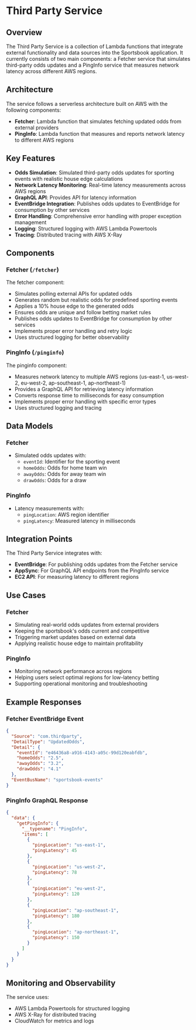 # Third Party Service

## Overview
The Third Party Service is a collection of Lambda functions that integrate external functionality and data sources into the Sportsbook application. It currently consists of two main components: a Fetcher service that simulates third-party odds updates and a PingInfo service that measures network latency across different AWS regions.

## Architecture
The service follows a serverless architecture built on AWS with the following components:

- **Fetcher**: Lambda function that simulates fetching updated odds from external providers
- **PingInfo**: Lambda function that measures and reports network latency to different AWS regions

## Key Features

- **Odds Simulation**: Simulated third-party odds updates for sporting events with realistic house edge calculations
- **Network Latency Monitoring**: Real-time latency measurements across AWS regions
- **GraphQL API**: Provides API for latency information
- **EventBridge Integration**: Publishes odds updates to EventBridge for consumption by other services
- **Error Handling**: Comprehensive error handling with proper exception management
- **Logging**: Structured logging with AWS Lambda Powertools
- **Tracing**: Distributed tracing with AWS X-Ray

## Components

### Fetcher (`/fetcher`)
The fetcher component:
- Simulates polling external APIs for updated odds
- Generates random but realistic odds for predefined sporting events
- Applies a 10% house edge to the generated odds
- Ensures odds are unique and follow betting market rules
- Publishes odds updates to EventBridge for consumption by other services
- Implements proper error handling and retry logic
- Uses structured logging for better observability

### PingInfo (`/pinginfo`)
The pinginfo component:
- Measures network latency to multiple AWS regions (us-east-1, us-west-2, eu-west-2, ap-southeast-1, ap-northeast-1)
- Provides a GraphQL API for retrieving latency information
- Converts response time to milliseconds for easy consumption
- Implements proper error handling with specific error types
- Uses structured logging and tracing

## Data Models

### Fetcher
- Simulated odds updates with:
  - `eventId`: Identifier for the sporting event
  - `homeOdds`: Odds for home team win
  - `awayOdds`: Odds for away team win
  - `drawOdds`: Odds for a draw

### PingInfo
- Latency measurements with:
  - `pingLocation`: AWS region identifier
  - `pingLatency`: Measured latency in milliseconds

## Integration Points

The Third Party Service integrates with:
- **EventBridge**: For publishing odds updates from the Fetcher service
- **AppSync**: For GraphQL API endpoints from the PingInfo service
- **EC2 API**: For measuring latency to different regions

## Use Cases

### Fetcher
- Simulating real-world odds updates from external providers
- Keeping the sportsbook's odds current and competitive
- Triggering market updates based on external data
- Applying realistic house edge to maintain profitability

### PingInfo
- Monitoring network performance across regions
- Helping users select optimal regions for low-latency betting
- Supporting operational monitoring and troubleshooting

## Example Responses

### Fetcher EventBridge Event
```json
{
  "Source": "com.thirdparty",
  "DetailType": "UpdatedOdds",
  "Detail": {
    "eventId": "e46436a8-a916-4143-a05c-99d120eabfdb",
    "homeOdds": "2.5",
    "awayOdds": "3.2",
    "drawOdds": "4.1"
  },
  "EventBusName": "sportsbook-events"
}
```

### PingInfo GraphQL Response
```json
{
  "data": {
    "getPingInfo": {
      "__typename": "PingInfo",
      "items": [
        {
          "pingLocation": "us-east-1",
          "pingLatency": 45
        },
        {
          "pingLocation": "us-west-2",
          "pingLatency": 78
        },
        {
          "pingLocation": "eu-west-2",
          "pingLatency": 120
        },
        {
          "pingLocation": "ap-southeast-1",
          "pingLatency": 180
        },
        {
          "pingLocation": "ap-northeast-1",
          "pingLatency": 150
        }
      ]
    }
  }
}
```

## Monitoring and Observability

The service uses:
- AWS Lambda Powertools for structured logging
- AWS X-Ray for distributed tracing
- CloudWatch for metrics and logs
